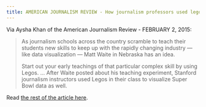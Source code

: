 ```yaml
---
title: AMERICAN JOURNALISM REVIEW - How journalism professors used legos to teach Super Bowl data visualization
---
```


Via Aysha Khan of the American Journalism Review - FEBRUARY 2, 2015:

> As journalism schools across the country scramble to teach their students new skills to keep up with the rapidly changing industry — like data visualization — Matt Waite in Nebraska has an idea.
> 
> Start out your early teachings of that particular complex skill by using Legos.
> ...
> After Waite posted about his teaching experiment, Stanford journalism instructors used Legos in their class to visualize Super Bowl data as well.

Read [the rest of the article here](http://ajr.org/2015/02/02/journalism-professors-used-legos-teach-super-bowl-data-visualization/).